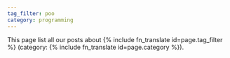 ```yaml
---
tag_filter: poo
category: programming
---
```


This page list all our posts about {% include fn_translate id=page.tag_filter %} (category:  {% include fn_translate id=page.category %}).

